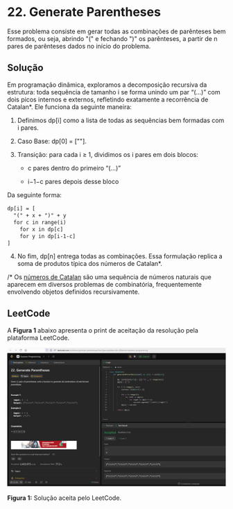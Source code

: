 # 22. Generate Parentheses


Esse problema consiste em gerar todas as combinações de parênteses bem formados, ou seja, abrindo "(" e fechando ")" os parênteses, a partir de n pares de parênteses dados no início do problema.


## Solução

Em programação dinâmica, exploramos a decomposição recursiva da estrutura: toda sequência de tamanho i se forma unindo um par “(…)” com dois picos internos e externos, refletindo exatamente a recorrência de Catalan*. Ele funciona da seguinte maneira:


1. Definimos dp[i] como a lista de todas as sequências bem formadas com i pares.

2. Caso Base: dp[0] = [""].

3. Transição: para cada i ≥ 1, dividimos os i pares em dois blocos:

    - c pares dentro do primeiro “(…)”

    - i−1−c pares depois desse bloco

Da seguinte forma:
```
dp[i] = [
  "(" + x + ")" + y
  for c in range(i)
    for x in dp[c]
    for y in dp[i-1-c]
]
```

4. No fim, dp[n] entrega todas as combinações. Essa formulação replica a soma de produtos típica dos números de Catalan*.


/* Os [números de Catalan](https://pt.wikipedia.org/wiki/N%C3%BAmeros_de_Catalan) são uma sequência de números naturais que aparecem em diversos problemas de combinatória, frequentemente envolvendo objetos definidos recursivamente.


## LeetCode

A **Figura 1** abaixo apresenta o print de aceitação da resolução pela plataforma LeetCode.

![Figura 1: Aceitação da solução proposta pelo LeetCode](../assets/LC22.png)

**Figura 1:** Solução aceita pelo LeetCode.

